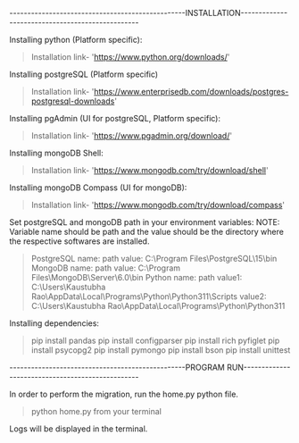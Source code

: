 -------------------------------------------------INSTALLATION-------------------------------------------------

Installing python (Platform specific):
> Installation link- 'https://www.python.org/downloads/'

Installing postgreSQL (Platform specific)
> Installation link- 'https://www.enterprisedb.com/downloads/postgres-postgresql-downloads'

Installing pgAdmin (UI for postgreSQL, Platform specific):
> Installation link- 'https://www.pgadmin.org/download/'

Installing mongoDB Shell:
> Installation link- 'https://www.mongodb.com/try/download/shell'

Installing mongoDB Compass (UI for mongoDB):
> Installation link- 'https://www.mongodb.com/try/download/compass'

Set postgreSQL and mongoDB path in your environment variables:
NOTE: Variable name should be path and the value should be the directory where the respective softwares are installed.
> PostgreSQL
    name: path
    value: C:\Program Files\PostgreSQL\15\bin
  MongoDB
    name: path
    value: C:\Program Files\MongoDB\Server\6.0\bin
  Python
    name: path
    value1: C:\Users\Kaustubha Rao\AppData\Local\Programs\Python\Python311\Scripts
    value2: C:\Users\Kaustubha Rao\AppData\Local\Programs\Python\Python311

Installing dependencies:
> pip install pandas
> pip install configparser
> pip install rich pyfiglet
> pip install psycopg2
> pip install pymongo
> pip install bson
> pip install unittest

-------------------------------------------------PROGRAM RUN-------------------------------------------------

In order to perform the migration, run the home.py python file.
> python home.py from your terminal

Logs will be displayed in the terminal.